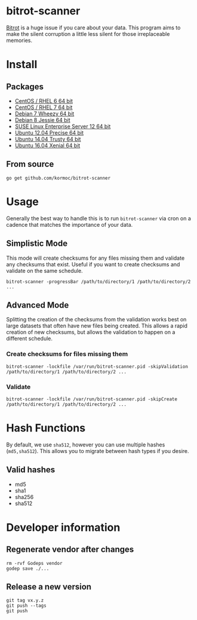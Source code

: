 # bitrot-scanner

[Bitrot](https://arstechnica.com/information-technology/2014/01/bitrot-and-atomic-cows-inside-next-gen-filesystems/) is a huge issue if you care about your data.
This program aims to make the silent corruption a little less silent for those irreplaceable memories.

# Install

## Packages

 * [CentOS / RHEL 6 64 bit](https://packager.io/gh/kormoc/bitrot-scanner/install#centos-6-bitrot-scanner)
 * [CentOS / RHEL 7 64 bit](https://packager.io/gh/kormoc/bitrot-scanner/install?bid=12#centos-7-bitrot-scanner)
 * [Debian 7 Wheezy 64 bit](https://packager.io/gh/kormoc/bitrot-scanner/install#debian-7-bitrot-scanner)
 * [Debian 8 Jessie 64 bit](https://packager.io/gh/kormoc/bitrot-scanner/install?bid=12#debian-8-bitrot-scanner)
 * [SUSE Linux Enterprise Server 12 64 bit](https://packager.io/gh/kormoc/bitrot-scanner/install?bid=12#sles-12-bitrot-scanner)
 * [Ubuntu 12.04 Precise 64 bit](https://packager.io/gh/kormoc/bitrot-scanner/install?bid=12#ubuntu-12-04-bitrot-scanner)
 * [Ubuntu 14.04 Trusty 64 bit](https://packager.io/gh/kormoc/bitrot-scanner/install#ubuntu-14-04-bitrot-scanner)
 * [Ubuntu 16.04 Xenial 64 bit](https://packager.io/gh/kormoc/bitrot-scanner/install#ubuntu-16-04-bitrot-scanner)

## From source

`go get github.com/kormoc/bitrot-scanner`

# Usage

Generally the best way to handle this is to run `bitrot-scanner` via cron on a cadence that matches the importance of your data.

## Simplistic Mode

This mode will create checksums for any files missing them and validate any checksums that exist. Useful if you want to create checksums and validate on the same schedule.

`bitrot-scanner -progressBar /path/to/directory/1 /path/to/directory/2 ...`

## Advanced Mode

Splitting the creation of the checksums from the validation works best on large datasets that often have new files being created.
This allows a rapid creation of new checksums, but allows the validation to happen on a different schedule.

### Create checksums for files missing them

`bitrot-scanner -lockfile /var/run/bitrot-scanner.pid -skipValidation /path/to/directory/1 /path/to/directory/2 ...`

### Validate

`bitrot-scanner -lockfile /var/run/bitrot-scanner.pid -skipCreate /path/to/directory/1 /path/to/directory/2 ...`

# Hash Functions

By default, we use `sha512`, however you can use multiple hashes (`md5,sha512`). This allows you to migrate between hash types if you desire.

## Valid hashes

 * md5
 * sha1
 * sha256
 * sha512

# Developer information

## Regenerate vendor after changes

```
rm -rvf Godeps vendor
godep save ./...
```

## Release a new version

```
git tag vx.y.z
git push --tags
git push
```

